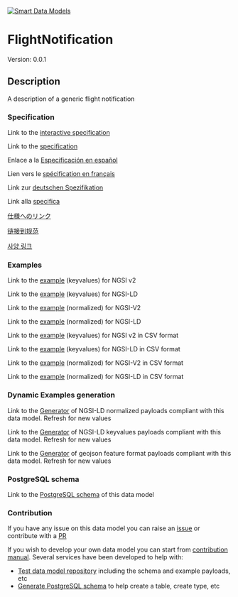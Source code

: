 [![Smart Data Models](https://smartdatamodels.org/wp-content/uploads/2022/01/SmartDataModels_logo.png "Logo")](https://smartdatamodels.org)
# FlightNotification
Version: 0.0.1

## Description 

A description of a generic flight notification
### Specification

Link to the [interactive specification](https://swagger.lab.fiware.org/?url=https://smart-data-models.github.io/dataModel.Aeronautics/FlightNotification/swagger.yaml)

Link to the [specification](https://github.com/smart-data-models/dataModel.Aeronautics/blob/master/FlightNotification/doc/spec.md)

Enlace a la [Especificación en español](https://github.com/smart-data-models/dataModel.Aeronautics/blob/master/FlightNotification/doc/spec_ES.md)

Lien vers le [spécification en français](https://github.com/smart-data-models/dataModel.Aeronautics/blob/master/FlightNotification/doc/spec_FR.md)

Link zur [deutschen Spezifikation](https://github.com/smart-data-models/dataModel.Aeronautics/blob/master/FlightNotification/doc/spec_DE.md)

Link alla [specifica](https://github.com/smart-data-models/dataModel.Aeronautics/blob/master/FlightNotification/doc/spec_IT.md)

[仕様へのリンク](https://github.com/smart-data-models/dataModel.Aeronautics/blob/master/FlightNotification/doc/spec_JA.md)

[链接到规范](https://github.com/smart-data-models/dataModel.Aeronautics/blob/master/FlightNotification/doc/spec_ZH.md)

[사양 링크](https://github.com/smart-data-models/dataModel.Aeronautics/blob/master/FlightNotification/doc/spec_KO.md)
### Examples

Link to the [example](https://smart-data-models.github.io/dataModel.Aeronautics/FlightNotification/examples/example.json) (keyvalues) for NGSI v2

Link to the [example](https://smart-data-models.github.io/dataModel.Aeronautics/FlightNotification/examples/example.jsonld) (keyvalues) for NGSI-LD

Link to the [example](https://smart-data-models.github.io/dataModel.Aeronautics/FlightNotification/examples/example-normalized.json) (normalized) for NGSI-V2

Link to the [example](https://smart-data-models.github.io/dataModel.Aeronautics/FlightNotification/examples/example-normalized.jsonld) (normalized) for NGSI-LD

Link to the [example](https://github.com/smart-data-models/dataModel.Aeronautics/blob/master/FlightNotification/examples/example.json.csv) (keyvalues) for NGSI v2 in CSV format

Link to the [example](https://github.com/smart-data-models/dataModel.Aeronautics/blob/master/FlightNotification/examples/example.jsonld.csv) (keyvalues) for NGSI-LD in CSV format

Link to the [example](https://github.com/smart-data-models/dataModel.Aeronautics/blob/master/FlightNotification/examples/example-normalized.json.csv) (normalized) for NGSI-V2 in CSV format

Link to the [example](https://github.com/smart-data-models/dataModel.Aeronautics/blob/master/FlightNotification/examples/example-normalized.jsonld.csv) (normalized) for NGSI-LD in CSV format
### Dynamic Examples generation

Link to the [Generator](https://smartdatamodels.org/extra/ngsi-ld_generator.php?schemaUrl=https://raw.githubusercontent.com/smart-data-models/dataModel.Aeronautics/master/FlightNotification/schema.json&email=info@smartdatamodels.org) of NGSI-LD normalized payloads compliant with this data model. Refresh for new values

Link to the [Generator](https://smartdatamodels.org/extra/ngsi-ld_generator_keyvalues.php?schemaUrl=https://raw.githubusercontent.com/smart-data-models/dataModel.Aeronautics/master/FlightNotification/schema.json&email=info@smartdatamodels.org) of NGSI-LD keyvalues payloads compliant with this data model. Refresh for new values

Link to the [Generator](https://smartdatamodels.org/extra/geojson_features_generator.php?schemaUrl=https://raw.githubusercontent.com/smart-data-models/dataModel.Aeronautics/master/FlightNotification/schema.json&email=info@smartdatamodels.org) of geojson feature format payloads compliant with this data model. Refresh for new values
### PostgreSQL schema

Link to the [PostgreSQL schema](https://github.com/smart-data-models/dataModel.Aeronautics/blob/master/FlightNotification/schema.sql) of this data model
### Contribution

 If you have any issue on this data model you can raise an [issue](https://github.com/smart-data-models/dataModel.Aeronautics/issues)  or contribute with a [PR](https://github.com/smart-data-models/dataModel.Aeronautics/pulls)

 If you wish to develop your own data model you can start from [contribution manual](https://bit.ly/contribution_manual). Several services have been developed to help with: 
 - [Test data model repository](https://smartdatamodels.org/index.php/data-models-contribution-api/) including the schema and example payloads, etc
 - [Generate PostgreSQL schema](https://smartdatamodels.org/index.php/sql-service/) to help create a table, create type, etc
